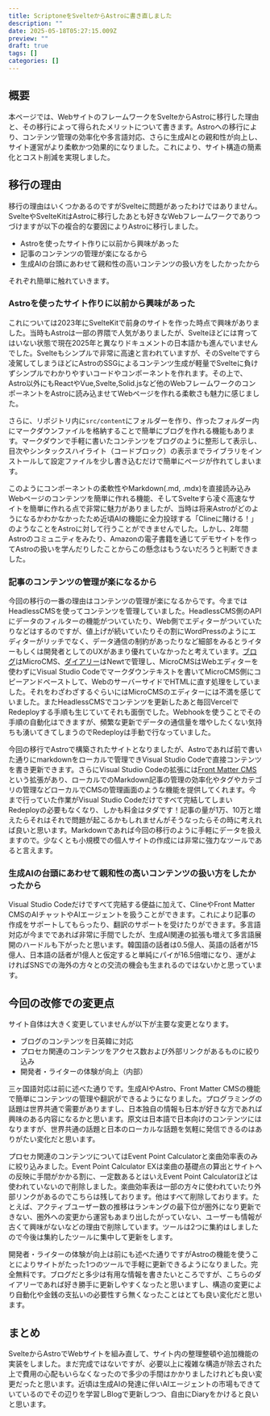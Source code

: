 ```yaml
---
title: ScriptoneをSvelteからAstroに書き直しました
description: ""
date: 2025-05-18T05:27:15.009Z
preview: ""
draft: true
tags: []
categories: []
---
```


## 概要

本ページでは、WebサイトのフレームワークをSvelteからAstroに移行した理由と、その移行によって得られたメリットについて書きます。Astroへの移行により、コンテンツ管理の効率化や多言語対応、さらに生成AIとの親和性が向上し、サイト運営がより柔軟かつ効果的になりました。これにより、サイト構造の簡素化とコスト削減を実現しました。

## 移行の理由

移行の理由はいくつかあるのですがSvelteに問題があったわけではありません。SvelteやSvelteKitはAstroに移行したあとも好きなWebフレームワークでありつづけますが以下の複合的な要因によりAstroに移行しました。

* Astroを使ったサイト作りに以前から興味があった
* 記事のコンテンツの管理が楽になるから
* 生成AIの台頭にあわせて親和性の高いコンテンツの扱い方をしたかったから

それぞれ簡単に触れていきます。

### Astroを使ったサイト作りに以前から興味があった

これについては2023年にSvelteKitで前身のサイトを作った時点で興味がありました。当時もAstroは一部の界隈で人気がありましたが、Svelteほどには育ってはいない状態で現在2025年と異なりドキュメントの日本語かも進んでいませんでした。Svelteもシンプルで非常に高速と言われていますが、そのSvelteですら凌駕してしまうほどにAstroのSSGによるコンテンツ生成が軽量でSvelteに負けずシンプルでわかりやすいコードやコンポーネントを作れます。その上で、Astro以外にもReactやVue,Svelte,Solid.jsなど他のWebフレームワークのコンポーネントをAstroに読み込ませてWebページを作れる柔軟さも魅力に感じました。

さらに、リポジトリ内に`src/content`にフォルダーを作り、作ったフォルダー内にマークダウンファイルを格納することで簡単にブログを作れる機能もあります。マークダウンで手軽に書いたコンテンツをブログのように整形して表示し、目次やシンタックスハイライト（コードブロック）の表示までライブラリをインストールして設定ファイルを少し書き込むだけで簡単にページが作れてしまいます。

このようにコンポーネントの柔軟性やMarkdown(.md, .mdx)を直接読み込みWebページのコンテンツを簡単に作れる機能、そしてSvelteすら凌ぐ高速なサイトを簡単に作れる点で非常に魅力がありましたが、当時は将来Astroがどのようになるかわかなかったため近頃AIの機能に全力投球する「Clineに賭ける！」のようなことをAstroに対して行うことができませんでした。しかし、2年間Astroのコミュニティをみたり、Amazonの電子書籍を通じてデモサイトを作ってAstroの扱いを学んだりしたことからこの懸念はもうないだろうと判断できました。

### 記事のコンテンツの管理が楽になるから

今回の移行の一番の理由はコンテンツの管理が楽になるからです。今まではHeadlessCMSを使ってコンテンツを管理していました。HeadlessCMS側のAPIにデータのフィルターの機能がついていたり、Web側でエディターがついていたりなどはするのですが、値上げが続いていたりその割にWordPressのようにエディターがリッチでなく、データ通信の制約があったりなど細部をみるとライターもしくは開発者としてのUXがあまり優れていなかったと考えています。[ブログ](/blog/ja)はMicroCMS、[ダイアリー](/diary)はNewtで管理し、MicroCMSはWebエディターを使わずにVisual Studio Codeでマークダウンテキストを書いてMicroCMS側にコピーアンドペーストして、WebのサーバーサイドでHTMLに直す処理をしていました。それをわざわざするぐらいにはMicroCMSのエディターには不満を感じていました。またHeadlessCMSでコンテンツを更新したあと毎回VercelでRedeployする手順も生じていてそれも面倒でした。Webhookを使うことでその手順の自動化はできますが、頻繁な更新でデータの通信量を増やしたくない気持ちも湧いてきてしまうのでRedeployは手動で行なっていました。

今回の移行でAstroで構築されたサイトとなりましたが、Astroであれば前で書いた通りにmarkdownをローカルで管理できVisual Studio Codeで直接コンテンツを書き更新できます。さらにVisual Studio Codeの拡張には[Front Matter CMS](https://frontmatter.codes)という拡張があり、ローカルでのMarkdown記事の管理の効率化やタグやカテゴリの管理などローカルでCMSの管理画面のような機能を提供してくれます。今まで行っていた作業がVisual Studio Codeだけですべて完結してしまいRedeployの必要もなくなり、しかも料金はタダです！記事の量が1万、10万と増えたらそれはそれで問題が起こるかもしれませんがそうなったらその時に考えれば良いと思います。Markdownであれば今回の移行のように手軽にデータを扱えますので。少なくとも小規模での個人サイトの作成には非常に強力なツールであると言えます。

### 生成AIの台頭にあわせて親和性の高いコンテンツの扱い方をしたかったから

Visual Studio Codeだけですべて完結する便益に加えて、ClineやFront Matter CMSのAIチャットやAIエージェントを扱うことができます。これにより記事の作成をサポートしてもらったり、翻訳のサポートを受けたりができます。多言語対応が今までであれば非常に手間でしたが、生成AI関連の拡張も増えて多言語展開のハードルも下がったと思います。韓国語の話者は0.5億人、英語の話者が15億人、日本語の話者が1億人と仮定すると単純にパイが16.5倍増になり、運がよければSNSでの海外の方々との交流の機会も生まれるのではないかと思っています。

## 今回の改修での変更点

サイト自体は大きく変更していませんが以下が主要な変更となります。

* ブログのコンテンツを日英韓に対応
* プロセカ関連のコンテンツをアクセス数および外部リンクがあるものに絞り込み
* 開発者・ライターの体験が向上（内部）

三ヶ国語対応は前に述べた通りです。生成AIやAstro、Front Matter CMSの機能で簡単にコンテンツの管理や翻訳ができるようになりました。プログラミングの話題は世界共通で需要がありますし、日本独自の情報も日本が好きな方であれば興味のある内容になるかと思います。原文は日本語で日本向けのコンテンツにはなりますが、世界共通の話題と日本のローカルな話題を気軽に発信できるのはありがたい変化だと思います。

プロセカ関連のコンテンツについてはEvent Point Calculatorと楽曲効率表のみに絞り込みました。Event Point Calculator EXは楽曲の基礎点の算出とサイトへの反映に手間がかかる割に、一定数あるとはいえEvent Point Calculatorほどは使われていないので削除しました。楽曲効率表は一部の方々に使われていたり外部リンクがあるのでこちらは残しております。他はすべて削除しております。たとえば、アクティブユーザー数の推移はランキングの最下位が圏外になり更新できない、圏外への変更から運営もあまり出したがっていない、ユーザーも情報が古くて興味がないなどの理由で削除しています。ツールは2つに集約はしましたので今後は集約したツールに集中して更新をします。

開発者・ライターの体験が向上は前にも述べた通りですがAstroの機能を使うことによりサイトがたった1つのツールで手軽に更新できるようになりました。完全無料です。ブログだと多少は有用な情報を書きたいところですが、こちらのダイアリーであれば好き勝手に更新しやすくなったと思いますし、構造の変更により自動化や金銭の支払いの必要性すら無くなったことはとても良い変化だと思います。

## まとめ

SvelteからAstroでWebサイトを組み直して、サイト内の整理整頓や追加機能の実装をしました。まだ完成ではないですが、必要以上に複雑な構造が除去された上で費用の心配もいらなくなったので多少の手間はかかりましたけれども良い変更だったと思います。近頃は生成AIの発達に伴いAIエージェントの市場もできていているのでその辺りを学習しBlogで更新しつつ、自由にDiaryをかけると良いと思います。
